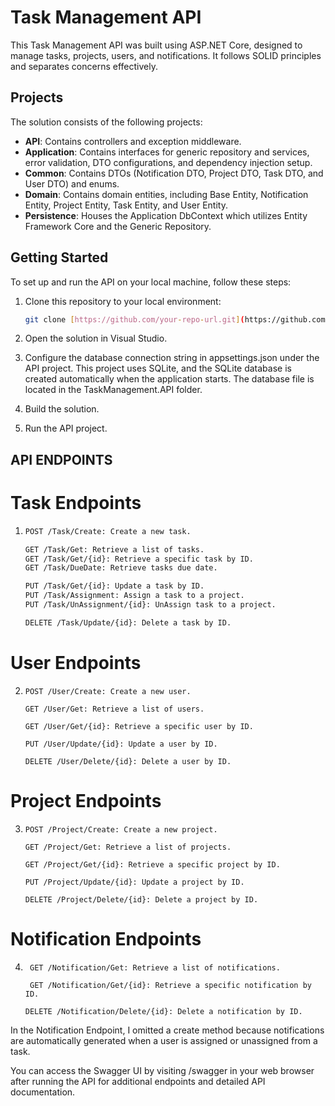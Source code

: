 # Task Management API

This Task Management API was built using ASP.NET Core, designed to manage tasks, projects, users, and notifications. It follows SOLID principles and separates concerns effectively.

## Projects

The solution consists of the following projects:

- **API**: Contains controllers and exception middleware.
- **Application**: Contains interfaces for generic repository and services, error validation, DTO configurations, and dependency injection setup.
- **Common**: Contains DTOs (Notification DTO, Project DTO, Task DTO, and User DTO) and enums.
- **Domain**: Contains domain entities, including Base Entity, Notification Entity, Project Entity, Task Entity, and User Entity.
- **Persistence**: Houses the Application DbContext which utilizes Entity Framework Core and the Generic Repository.

## Getting Started

To set up and run the API on your local machine, follow these steps:

1. Clone this repository to your local environment:

   ```bash
   git clone [https://github.com/your-repo-url.git](https://github.com/Fadahunsiseyi/TaskManagementApplication.git)https://github.com/Fadahunsiseyi/TaskManagementApplication.git
2. Open the solution in Visual Studio.
3. Configure the database connection string in appsettings.json under the API project. This project uses SQLite, and the SQLite database is created automatically when the application starts. The database file is located in the TaskManagement.API folder.
4. Build the solution.
5. Run the API project.

## API ENDPOINTS

# Task Endpoints
1. ```bash
   POST /Task/Create: Create a new task.
   
   GET /Task/Get: Retrieve a list of tasks.
   GET /Task/Get/{id}: Retrieve a specific task by ID.
   GET /Task/DueDate: Retrieve tasks due date.
   
   PUT /Task/Get/{id}: Update a task by ID.
   PUT /Task/Assignment: Assign a task to a project.
   PUT /Task/UnAssignment/{id}: UnAssign task to a project.
   
   DELETE /Task/Update/{id}: Delete a task by ID.

# User Endpoints
2. ```
   POST /User/Create: Create a new user.
   
   GET /User/Get: Retrieve a list of users.
   
   GET /User/Get/{id}: Retrieve a specific user by ID.
   
   PUT /User/Update/{id}: Update a user by ID.
   
   DELETE /User/Delete/{id}: Delete a user by ID.
   
# Project Endpoints
3. ```
   POST /Project/Create: Create a new project.
   
   GET /Project/Get: Retrieve a list of projects.
   
   GET /Project/Get/{id}: Retrieve a specific project by ID.
   
   PUT /Project/Update/{id}: Update a project by ID.
   
   DELETE /Project/Delete/{id}: Delete a project by ID.

# Notification Endpoints
4. ```
    GET /Notification/Get: Retrieve a list of notifications.
   
    GET /Notification/Get/{id}: Retrieve a specific notification by ID.
   
   DELETE /Notification/Delete/{id}: Delete a notification by ID.

In the Notification Endpoint, I omitted a create method because notifications are automatically generated when a user is assigned or unassigned from a task.

You can access the Swagger UI by visiting /swagger in your web browser after running the API for additional endpoints and detailed API documentation.

